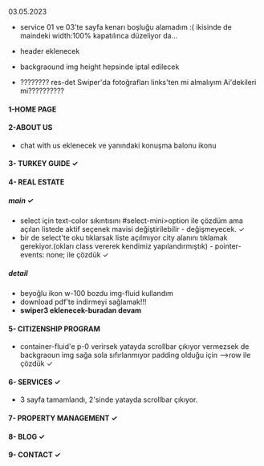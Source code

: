 03.05.2023
+ service 01 ve 03'te sayfa kenarı boşluğu alamadım :(
    ikisinde de maindeki width:100% kapatılınca düzeliyor da...
+ header eklenecek
+ backgraound img height hepsinde iptal edilecek


+ ???????? res-det Swiper'da fotoğrafları links'ten mi almalıyım Ai'dekileri mi??????????

#### 1-HOME PAGE

#### 2-ABOUT US
+ chat with us eklenecek ve yanındaki  konuşma balonu ikonu

#### 3- TURKEY GUIDE &check;

#### 4- REAL ESTATE
##### main &check;
+ select için text-color sıkıntısını #select-mini>option ile çözdüm ama açılan listede aktif seçenek mavisi değiştirilebilir - değişmeyecek. &check;
+ bir de select'te oku tıklarsak liste açılmıyor city alanını tıklamak gerekiyor.(okları class vererek kendimiz yapılandırmıştık) - pointer-events: none; ile çözdük &check;



##### detail
<!-- Süha font regular kullanıldığında fw-normal vermeli miyiz? -->
+ beyoğlu ikon w-100 bozdu img-fluid kullandım
+ download pdf'te indirmeyi sağlamak!!!
+ **swiper3 eklenecek-buradan devam**

#### 5- CITIZENSHIP PROGRAM
+ container-fluid'e p-0 verirsek yatayda scrollbar çıkıyor vermezsek de backgraoun img sağa sola sıfırlanmıyor padding olduğu için -->row ile çözdük &check;

#### 6- SERVICES  &check;
+ 3 sayfa tamamlandı,  2'sinde yatayda scrollbar çıkıyor.

#### 7- PROPERTY MANAGEMENT     &check;
#### 8- BLOG  &check;
#### 9- CONTACT  &check;
